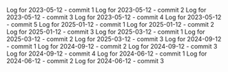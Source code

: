 Log for 2023-05-12 - commit 1
Log for 2023-05-12 - commit 2
Log for 2023-05-12 - commit 3
Log for 2023-05-12 - commit 4
Log for 2023-05-12 - commit 5
Log for 2025-01-12 - commit 1
Log for 2025-01-12 - commit 2
Log for 2025-01-12 - commit 3
Log for 2025-03-12 - commit 1
Log for 2025-03-12 - commit 2
Log for 2025-03-12 - commit 3
Log for 2024-09-12 - commit 1
Log for 2024-09-12 - commit 2
Log for 2024-09-12 - commit 3
Log for 2024-09-12 - commit 4
Log for 2024-06-12 - commit 1
Log for 2024-06-12 - commit 2
Log for 2024-06-12 - commit 3
